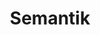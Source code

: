 ---
date:  ""
draft: false
title: "Semantik"
weight: 9
parted:
    name: ""
    goal: "Parted 1"
    desc: "Memahami konsep dan prinsip dasar perpustakaan digital."
    icon: ""
tasker:
    name: ""
    goal: "Parted 1"
    desc: "Mencari konsep dan prinsip dasar perpustakaan digital."
    icon: ""
assign:
    name: ""
    goal: "Parted 1"
    desc: "Membuat konsep dan prinsip dasar perpustakaan digital."
    icon: ""
metadata:
    index: false
    thumb: "cover.jpg"
    author: [ "Al Muhdil Karim" ]
description: "Memahami konsep dan prinsip dasar perpustakaan digital."
---